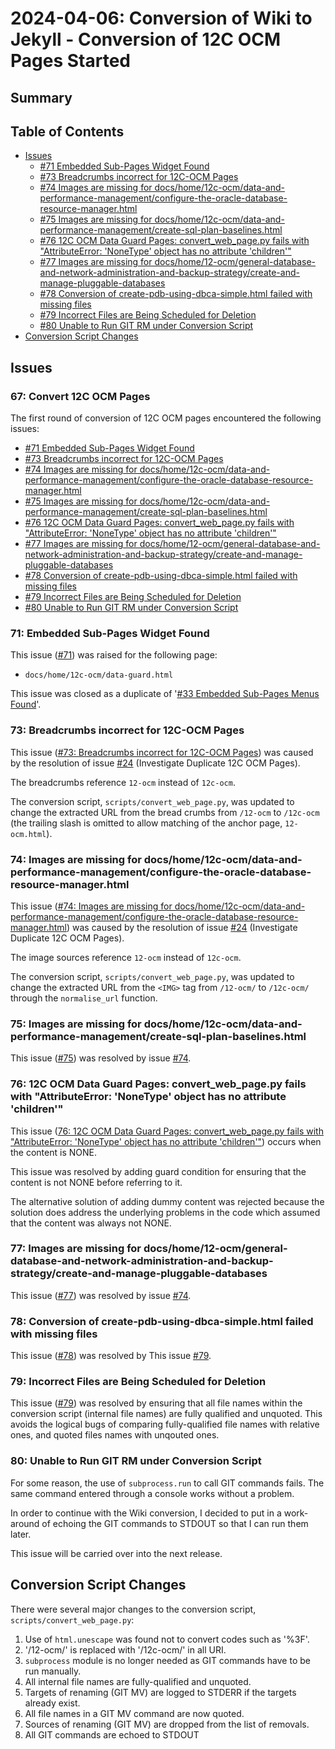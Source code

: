 # 2024-04-06: Conversion of Wiki to Jekyll - Conversion of 12C OCM Pages Started

## Summary

## Table of Contents

* [Issues](#issues)
  * [#71 Embedded Sub-Pages Widget Found](#71-embedded-sub-pages-widget-found)
  * [#73 Breadcrumbs incorrect for 12C-OCM Pages](#73-breadcrumbs-incorrect-for-12c-ocm-pages)
  * [#74 Images are missing for docs/home/12c-ocm/data-and-performance-management/configure-the-oracle-database-resource-manager.html](#74-images-are-missing-for-docshome12c-ocmdata-and-performance-managementconfigure-the-oracle-database-resource-managerhtml)
  * [#75 Images are missing for docs/home/12c-ocm/data-and-performance-management/create-sql-plan-baselines.html](#75-images-are-missing-for-docshome12c-ocmdata-and-performance-managementcreate-sql-plan-baselineshtml)
  * [#76 12C OCM Data Guard Pages: convert_web_page.py fails with "AttributeError: 'NoneType' object has no attribute 'children'"](#76-12c-ocm-data-guard-pages-convert_web_pagepy-fails-with-attributeerror-nonetype-object-has-no-attribute-children)
  * [#77 Images are missing for docs/home/12-ocm/general-database-and-network-administration-and-backup-strategy/create-and-manage-pluggable-databases](#77-images-are-missing-for-docshome12-ocmgeneral-database-and-network-administration-and-backup-strategycreate-and-manage-pluggable-databases)
  * [#78 Conversion of create-pdb-using-dbca-simple.html failed with missing files](#78-conversion-of-create-pdb-using-dbca-simplehtml-failed-with-missing-files)
  * [#79 Incorrect Files are Being Scheduled for Deletion](#79-incorrect-files-are-being-scheduled-for-deletion)
  * [#80 Unable to Run GIT RM under Conversion Script](#80-unable-to-run-git-rm-under-conversion-script)
* [Conversion Script Changes](#conversion-script-changes)

## Issues

### 67: Convert 12C OCM Pages

The first round of conversion of 12C OCM pages encountered the following issues:

* [#71 Embedded Sub-Pages Widget Found](https://github.com/dfhawthorne/dfhawthorne.github.io/issues/71)
* [#73 Breadcrumbs incorrect for 12C-OCM Pages](https://github.com/dfhawthorne/dfhawthorne.github.io/issues/73)
* [#74 Images are missing for docs/home/12c-ocm/data-and-performance-management/configure-the-oracle-database-resource-manager.html](https://github.com/dfhawthorne/dfhawthorne.github.io/issues/74)
* [#75 Images are missing for docs/home/12c-ocm/data-and-performance-management/create-sql-plan-baselines.html](https://github.com/dfhawthorne/dfhawthorne.github.io/issues/75)
* [#76 12C OCM Data Guard Pages: convert_web_page.py fails with "AttributeError: 'NoneType' object has no attribute 'children'"](https://github.com/dfhawthorne/dfhawthorne.github.io/issues/76)
* [#77 Images are missing for docs/home/12-ocm/general-database-and-network-administration-and-backup-strategy/create-and-manage-pluggable-databases](https://github.com/dfhawthorne/dfhawthorne.github.io/issues/77)
* [#78 Conversion of create-pdb-using-dbca-simple.html failed with missing files](https://github.com/dfhawthorne/dfhawthorne.github.io/issues/78)
* [#79 Incorrect Files are Being Scheduled for Deletion](https://github.com/dfhawthorne/dfhawthorne.github.io/issues/79)
* [#80 Unable to Run GIT RM under Conversion Script](https://github.com/dfhawthorne/dfhawthorne.github.io/issues/80)

### 71: Embedded Sub-Pages Widget Found

This issue ([#71](https://github.com/dfhawthorne/dfhawthorne.github.io/issues/71)) was raised for the following page:

* `docs/home/12c-ocm/data-guard.html`

This issue was closed as a duplicate of '[#33 Embedded Sub-Pages Menus Found](https://github.com/dfhawthorne/dfhawthorne.github.io/issues/33)'.

### 73: Breadcrumbs incorrect for 12C-OCM Pages

This issue ([#73: Breadcrumbs incorrect for 12C-OCM Pages](https://github.com/dfhawthorne/dfhawthorne.github.io/issues/73)) was caused by the resolution of issue [#24](https://github.com/dfhawthorne/dfhawthorne.github.io/issues/24) (Investigate Duplicate 12C OCM Pages).

The breadcrumbs reference `12-ocm` instead of `12c-ocm`.

The conversion script, `scripts/convert_web_page.py`, was updated to change the extracted URL from the bread crumbs from `/12-ocm` to `/12c-ocm` (the trailing slash is omitted to allow matching of the anchor page, `12-ocm.html`).

### 74: Images are missing for docs/home/12c-ocm/data-and-performance-management/configure-the-oracle-database-resource-manager.html

This issue ([#74: Images are missing for docs/home/12c-ocm/data-and-performance-management/configure-the-oracle-database-resource-manager.html](https://github.com/dfhawthorne/dfhawthorne.github.io/issues/74)) was caused by the resolution of issue [#24](https://github.com/dfhawthorne/dfhawthorne.github.io/issues/24) (Investigate Duplicate 12C OCM Pages).

The image sources reference `12-ocm` instead of `12c-ocm`.

The conversion script, `scripts/convert_web_page.py`, was updated to change the extracted URL from the `<IMG>` tag from `/12-ocm/` to `/12c-ocm/` through the `normalise_url` function.

### 75: Images are missing for docs/home/12c-ocm/data-and-performance-management/create-sql-plan-baselines.html

This issue ([#75](https://github.com/dfhawthorne/dfhawthorne.github.io/issues/75)) was resolved by issue [#74](https://github.com/dfhawthorne/dfhawthorne.github.io/issues/74).

### 76: 12C OCM Data Guard Pages: convert_web_page.py fails with "AttributeError: 'NoneType' object has no attribute 'children'"

This issue ([76: 12C OCM Data Guard Pages: convert_web_page.py fails with "AttributeError: 'NoneType' object has no attribute 'children'"](https://github.com/dfhawthorne/dfhawthorne.github.io/issues/76)) occurs when the content is NONE.

This issue was resolved by adding guard condition for ensuring that the content is not NONE before referring to it.

The alternative solution of adding dummy content was rejected because the solution does address the underlying problems in the code which assumed that the content was always not NONE.

### 77: Images are missing for docs/home/12-ocm/general-database-and-network-administration-and-backup-strategy/create-and-manage-pluggable-databases

This issue ([#77](https://github.com/dfhawthorne/dfhawthorne.github.io/issues/77)) was resolved by issue [#74](https://github.com/dfhawthorne/dfhawthorne.github.io/issues/74).

### 78: Conversion of create-pdb-using-dbca-simple.html failed with missing files

This issue ([#78](https://github.com/dfhawthorne/dfhawthorne.github.io/issues/78)) was resolved by This issue [#79](https://github.com/dfhawthorne/dfhawthorne.github.io/issues/79).

### 79: Incorrect Files are Being Scheduled for Deletion

This issue ([#79](https://github.com/dfhawthorne/dfhawthorne.github.io/issues/79)) was resolved by ensuring that all file names within the conversion script (internal file names) are fully qualified and unquoted. This avoids the logical bugs of comparing fully-qualified file names with relative ones, and quoted files names with unqouted ones.

### 80: Unable to Run GIT RM under Conversion Script

For some reason, the use of `subprocess.run` to call GIT commands fails. The same command entered through a console works without a problem.

In order to continue with the Wiki conversion, I decided to put in a work-around of echoing the GIT commands to STDOUT so that I can run them later.

This issue will be carried over into the next release.

## Conversion Script Changes

There were several major changes to the conversion script, `scripts/convert_web_page.py`:

1. Use of `html.unescape` was found not to convert codes such as '%3F'.
1. '/12-ocm/' is replaced with '/12c-ocm/' in all URI.
1. `subprocess` module is no longer needed as GIT commands have to be run manually.
1. All internal file names are fully-qualified and unquoted.
1. Targets of renaming (GIT MV) are logged to STDERR if the targets already exist.
1. All file names in a GIT MV command are now quoted.
1. Sources of renaming (GIT MV) are dropped from the list of removals.
1. All GIT commands are echoed to STDOUT
